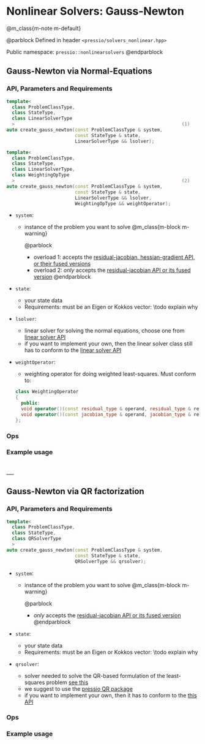 
# Nonlinear Solvers: Gauss-Newton


@m_class{m-note m-default}

@parblock
Defined in header `<pressio/solvers_nonlinear.hpp>`

Public namespace: `pressio::nonlinearsolvers`
@endparblock


## Gauss-Newton via Normal-Equations

### API, Parameters and Requirements

```cpp
template<
  class ProblemClassType,
  class StateType,
  class LinearSolverType
  >																(1)
auto create_gauss_newton(const ProblemClassType & system,
                         const StateType & state,
                         LinearSolverType && lsolver);

template<
  class ProblemClassType,
  class StateType,
  class LinearSolverType,
  class WeightingOpType
  >																(2)
auto create_gauss_newton(const ProblemClassType & system,
                         const StateType & state,
                         LinearSolverType && lsolver,
						 WeightingOpType && weightOperator);
```

- `system`:
  - instance of the problem you want to solve
	@m_class{m-block m-warning}

	@parblock
	- overload 1: accepts the [residual-jacobian, hessian-gradient API, or their fused versions](md_pages_components_nonlinsolvers_system_api.html)
	- overload 2: *only* accepts the [residual-jacobian API or its fused version](md_pages_components_nonlinsolvers_system_api.html)
	@endparblock

- `state`:
  - your state data
  - Requirements: must be an Eigen or Kokkos vector: \todo explain why

- `lsolver`:
  - linear solver for solving the normal equations, choose one from [linear solver API](md_pages_components_linsolvers.html)
  - if you want to implement your own, then the linear solver class still has to conform to the [linear solver API](md_pages_components_linsolvers.html)

- `weightOperator`:
  - weighting operator for doing weighted least-squares.
  Must conform to:
  ```cpp
  class WeightingOperator
  {
    public:
 	void operator()(const residual_type & operand, residual_type & result);
	void operator()(const jacobian_type & operand, jacobian_type & result);
  };
  ```

### Ops
### Example usage


<br/>
___
<br/>


## Gauss-Newton via QR factorization

### API, Parameters and Requirements

```cpp
template<
  class ProblemClassType,
  class StateType,
  class QRSolverType
  >
auto create_gauss_newton(const ProblemClassType & system,
                         const StateType & state,
                         QRSolverType && qrsolver);
```

- `system`:
  - instance of the problem you want to solve
	@m_class{m-block m-warning}

	@parblock
	- *only* accepts the [residual-jacobian API or its fused version](md_pages_components_nonlinsolvers_system_api.html)
	@endparblock

- `state`:
  - your state data
  - Requirements: must be an Eigen or Kokkos vector: \todo explain why

- `qrsolver`:
  - solver needed to solve the QR-based formulation of the least-squares problem [see this](https://en.wikipedia.org/wiki/QR_decomposition)
  - we suggest to use the [pressio QR package](md_pages_components_qr.html)
  - if you want to implement your own, then it has to conform to the [this API](md_pages_components_qr.html)


### Ops
### Example usage
